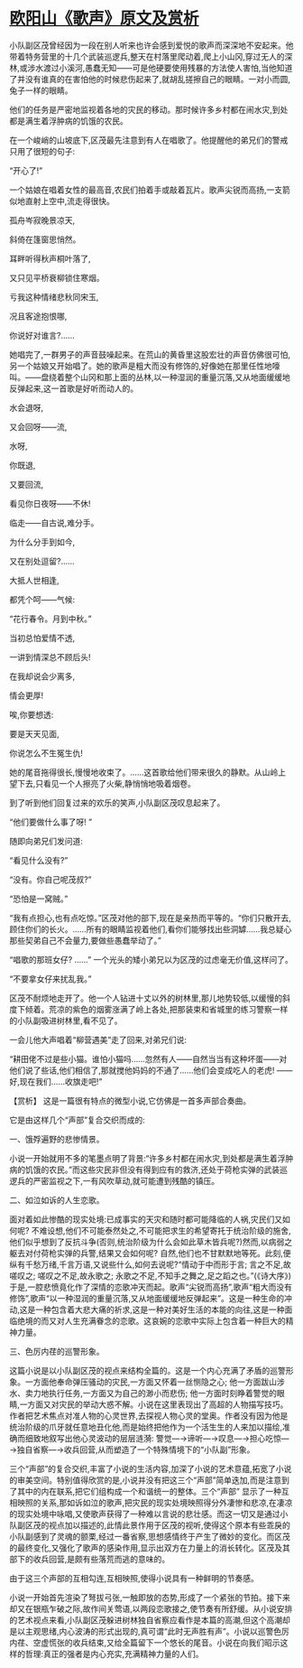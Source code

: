# [欧阳山《歌声》原文及赏析](https://www.vrrw.net/wx/15007.html)

小队副区茂曾经因为一段在别人听来也许会感到爱悦的歌声而深深地不安起来。他带着特务营里的十几个武装巡逻兵,整天在村落里爬动着,爬上小山冈,穿过无人的深林,或涉水渡过小溪河,愚蠢无知——可是他硬要使用残暴的方法使人害怕,当他知道了并没有谁真的在害怕他的时候悲伤起来了,就胡乱搓擦自己的眼睛。一对小而圆,兔子一样的眼睛。

他们的任务是严密地监视着各地的灾民的移动。那时候许多乡村都在闹水灾,到处都是满生着浮肿病的饥饿的农民。

在一个峻峭的山坡底下,区茂最先注意到有人在唱歌了。他提醒他的弟兄们的警戒只用了很短的句子:

“开心了!”

一个姑娘在唱着女性的最高音,农民们拍着手或敲着瓦片。歌声尖锐而高扬,一支箭似地直射上空中,流走得很快。

孤舟岑寂晚景凉天,

斜倚在篷窗思悄然。

耳畔听得秋声桐叶落了,

又只见平桥衰柳锁住寒烟。

亏我这种情绪悲秋同宋玉,

况且客途抱恨哪,

你说好对谁言?……

她唱完了,一群男子的声音鼓噪起来。在荒山的黄昏里这股宏壮的声音仿佛很可怕,另一个姑娘又开始唱了。她的歌声是粗大而没有修饰的,好像她在那里任性地嚎叫。——盘绕着整个山冈和那上面的丛林,以一种湿润的重量沉落,又从地面缓缓地反弹起来,这一首歌是好听而动人的。

水会退呀,

又会回呀——流,

水呀,

你既退,

又要回流,

看见你日夜呀——不休!

临走——自古说,难分手。

为什么分手到如今,

又在别处逗留?……

大抵人世相逢,

都凭个呵——气候:

“花行春令。月到中秋。”

当初总怕爱情不透,

一讲到情深总不顾后头!

在我却说会少离多,

情会更厚!

唉,你要想透:

要是天天见面,

你说怎么不生冤生仇!

她的尾音拖得很长,慢慢地收束了。……这首歌给他们带来很久的静默。从山岭上望下去,只看见一个人擦亮了火柴,静悄悄地吸着烟卷。

到了听到他们回复过来的欢乐的笑声,小队副区茂叹息起来了。

“他们要做什么事了呀! ”

随即向弟兄们发问道:

“看见什么没有?”

“没有。你自己呢茂叔?”

“恐怕是一窝贼。”

“我有点担心,也有点吃惊。”区茂对他的部下,现在是亲热而平等的。“你们只散开去,顾住你们的长火。……所有的眼睛监视着他们,看你们能够找出些洞罅……我总疑心那些契弟自己不会量力,要做些愚蠢举动了。”

“唱歌的那班女仔? ……” 一个光头的矮小弟兄以为区茂的过虑毫无价值,这样问了。

“不要拿女仔来扰乱我。”

区茂不耐烦地走开了。他一个人钻进十丈以外的树林里,那儿地势较低,以缓慢的斜度下倾着。荒凉的紫色的烟雾涨满了岭上各处,把那装束和省城里的练习警察一样的小队副吸进树林里,看不见了。

一会儿他大声唱着“柳营遇美”走了回来,对弟兄们说:

“耕田佬不过是些小猫。谁怕小猫吗……忽然有人——自然当当有这种坏蛋——对他们说了些话,他们相信了,那就搅他妈妈的不通了……他们会变成吃人的老虎! ——好,现在我们……收旗走吧!”



【赏析】 这是一篇很有特点的微型小说,它仿佛是一首多声部合奏曲。

它是由这样几个“声部”复合交织而成的:

一、饿殍遍野的悲惨情景。

小说一开始就用不多的笔墨点明了背景:“许多乡村都在闹水灾,到处都是满生着浮肿病的饥饿的农民。”而这些灾民非但没有得到应有的救济,还处于荷枪实弹的武装巡逻兵的严密监视之下,一有风吹草动,就可能遭到残酷的镇压。

二、如泣如诉的人生恋歌。

面对着如此惨酷的现实处境:已成事实的天灾和随时都可能降临的人祸,灾民们又如何呢? 不难设想,他们不可能泰然处之,不可能把求生的希望寄托于统治阶级的施舍,他们似乎想到了反抗斗争(否则,统治阶级为什么会如此草木皆兵呢?)然而,以病弱之躯去对付荷枪实弹的兵警,结果又会如何呢? 自然,他们也不甘默默地等死。此刻,便纵有千愁万绪,千言万语,又说些什么,如何去说呢?“情动于中而形于言; 言之不足,故嗟叹之; 嗟叹之不足,故永歌之; 永歌之不足,不知手之舞之,足之蹈之也。”(《诗大序》)于是,一腔悲愤竟化作了深情的恋歌冲天而起。歌声“尖锐而高扬”,歌声“粗大而没有修饰”,歌声“以一种湿润的重量沉落,又从地面缓缓地反弹起来”。这是一种生命的冲动,这是一种包含着大悲大痛的祈求,这是一种对美好生活的本能的向往,这是一种面临绝境的而又对人生充满眷念的恋歌。这哀婉的恋歌中实际上包含着一种巨大的精神力量。

三、色厉内荏的巡警形象。

这篇小说是以小队副区茂的视点来结构全篇的。这是一个内心充满了矛盾的巡警形象。一方面他奉命弹压骚动的灾民,一方面又怀着一丝恻隐之心; 他一方面跋山涉水、卖力地执行任务,一方面又为自己的渺小而悲伤; 他一方面时刻睁着警觉的眼睛,一方面又对灾民的举动大惑不解。小说在这里表现出了高超的人物描写技巧。作者把艺术焦点对准人物的心灵世界,去探视人物心灵的堂奥。作者没有因为他是统治阶级的爪牙就任意地丑化他,而是始终把他作为一个活生生的人来加以描绘,准确而细致地叙写出他心灵波动的层层涟漪: 警觉—→谛听—→叹息—→担心吃惊—→独自省察—→收兵回营,从而塑造了一个特殊情境下的“小队副”形象。

三个“声部”的复合交织,丰富了小说的生活内容,加深了小说的艺术意蕴,拓宽了小说的审美空间。特别值得欣赏的是,小说并没有把这三个“声部”简单迭加,而是注意到了其中的内在联系,把它们组构成一个和谐统一的整体。三个“声部” 显示了一种互相映照的关系,那如诉如泣的歌声,把灾民的现实处境映照得分外凄惨和悲凉,在凄凉的现实处境中咏唱,又使歌声获得了一种难以言说的悲壮感。而这一切又是通过小队副区茂的视点加以描述的,此情此景作用于区茂的视听,使得这个原本有些乖戾的小队副感到了灵魂的颤栗,经过一番省察,思想感情终于产生了微妙的变化。而区茂的最终变化,又强化了歌声的感染作用,显示出双方在力量上的消长转化。区茂及其部下的收兵回营,是颇有些落荒而逃的意味的。

由于这三个声部的互相勾连,互相映照,使得小说具有一种鲜明的节奏感。

小说一开始首先渲染了弩拔弓张,一触即放的态势,形成了一个紧张的节拍。接下来却又在银瓶乍破之际,故作间关莺语,以两段恋歌接之,使节奏有所舒缓。从小说安排的艺术视点来看,小队副区茂躲进树林独自省察应看作是本篇的高潮,但这个高潮却是以主观思绪,内心波涛的形式出现的,真可谓“此时无声胜有声”。小说以巡警色厉内荏、空虚慌张的收兵结束,又给全篇留下一个悠长的尾音。小说在向我们昭示这样的哲理:真正的强者是内心充实,充满精神力量的人们。

